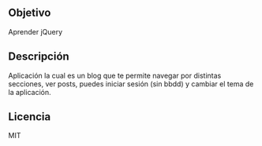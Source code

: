 ## Objetivo
Aprender jQuery
## Descripción
Aplicación la cual es un blog que te permite navegar por distintas secciones, ver posts, puedes
iniciar sesión (sin bbdd) y cambiar el tema de la aplicación.  


## Licencia
MIT